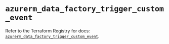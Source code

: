 # `azurerm_data_factory_trigger_custom_event`

Refer to the Terraform Registry for docs: [`azurerm_data_factory_trigger_custom_event`](https://registry.terraform.io/providers/hashicorp/azurerm/4.36.0/docs/resources/data_factory_trigger_custom_event).
